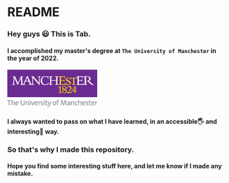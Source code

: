 # README
### Hey guys 😃 This is Tab.

#### I accomplished my master's degree at `The University of Manchester` in the year of 2022.

[![The University of Manchester](https://raw.githubusercontent.com/AppleisTasty/PicGarage/master/tmp/202306152051238.png)](https://www.manchester.ac.uk/)

#### I always wanted to pass on what I have learned, in an accessible🖐️ and interesting🤩 way.

### So that's why I made this repository.

#### Hope you find some interesting stuff here, and let me know if I made any mistake.
